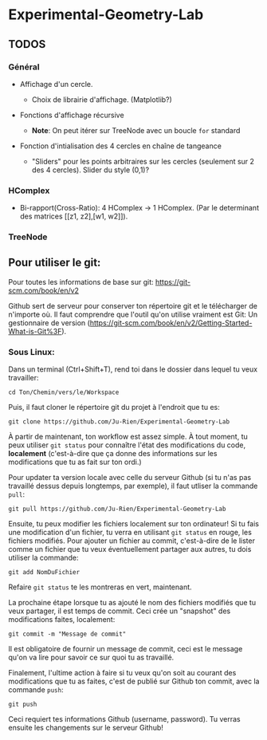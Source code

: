# Experimental-Geometry-Lab

## TODOS

### Général
* Affichage d'un cercle.
  * Choix de librairie d'affichage. (Matplotlib?)

* Fonctions d'affichage récursive
  * **Note**: On peut itérer sur TreeNode avec un boucle `for` standard

* Fonction d'intialisation des 4 cercles en chaîne de tangeance 
  * "Sliders" pour les points arbitraires sur les cercles (seulement sur 2 des 4 cercles). Slider du style (0,1)?

### HComplex
* Bi-rapport(Cross-Ratio): 4 HComplex -> 1 HComplex. (Par le determinant des matrices [[z1, z2],[w1, w2]]).

### TreeNode

## Pour utiliser le git:

Pour toutes les informations de base sur git: https://git-scm.com/book/en/v2

Github sert de serveur pour conserver ton répertoire git et le télécharger de n'importe où. Il faut comprendre que l'outil qu'on utilise vraiment est Git: Un gestionnaire de version (https://git-scm.com/book/en/v2/Getting-Started-What-is-Git%3F).

### Sous Linux:
Dans un terminal (Ctrl+Shift+T), rend toi dans le dossier dans lequel tu veux travailler:

```cd Ton/Chemin/vers/le/Workspace```

Puis, il faut cloner le répertoire git du projet à l'endroit que tu es:

```git clone https://github.com/Ju-Rien/Experimental-Geometry-Lab```

À partir de maintenant, ton workflow est assez simple. À tout moment, tu peux utiliser `git status` pour connaître l'état des modifications du code, **localement** (c'est-à-dire que ça donne des informations sur les modifications que tu as fait sur ton ordi.)

Pour updater ta version locale avec celle du serveur Github (si tu n'as pas travaillé dessus depuis longtemps, par exemple), il faut utliser la commande `pull`:

```git pull https://github.com/Ju-Rien/Experimental-Geometry-Lab```

Ensuite, tu peux modifier les fichiers localement sur ton ordinateur! Si tu fais une modification d'un fichier, tu verra en utilisant `git status` en rouge, les fichiers modifiés. Pour ajouter un fichier au commit, c'est-à-dire de le lister comme un fichier que tu veux éventuellement partager aux autres, tu dois utiliser la commande:

```git add NomDuFichier```

Refaire `git status` te les montreras en vert, maintenant.

La prochaine étape lorsque tu as ajouté le nom des fichiers modifiés que tu veux partager, il est temps de commit. Ceci crée un "snapshot" des modifications faites, localement:

```git commit -m "Message de commit"```

Il est obligatoire de fournir un message de commit, ceci est le message qu'on va lire pour savoir ce sur quoi tu as travaillé.

Finalement, l'ultime action à faire si tu veux qu'on soit au courant des modifications que tu as faites, c'est de publié sur Github ton commit, avec la commande `push`:

```git push```

Ceci requiert tes informations Github (username, password). Tu verras ensuite les changements sur le serveur Github!


